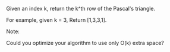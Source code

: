 Given an index k, return the k^th row of the Pascal's triangle.

For example, given k = 3, Return [1,3,3,1].

Note:

Could you optimize your algorithm to use only O(k) extra space?
